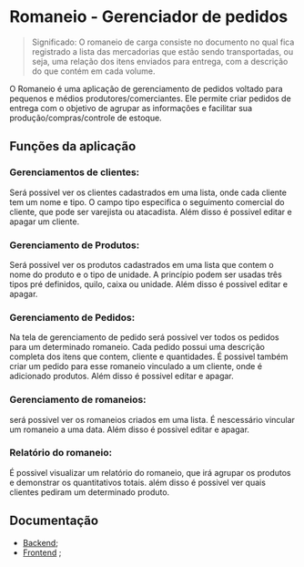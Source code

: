 # Romaneio - Gerenciador de pedidos

>Significado: O romaneio de carga consiste no documento no qual fica registrado a lista das mercadorias que estão sendo transportadas, ou seja, uma relação dos itens enviados para entrega, com a descrição do que contém em cada volume.

O Romaneio é uma aplicação de gerenciamento de pedidos voltado para pequenos e médios produtores/comerciantes. Ele permite criar pedidos de entrega com o objetivo de agrupar as informações e facilitar sua produção/compras/controle de estoque.

## Funções da aplicação

### Gerenciamentos de clientes:

Será possivel ver os clientes cadastrados em uma lista, onde cada cliente tem um nome e tipo. O campo tipo especifica o seguimento comercial do cliente, que pode ser varejista ou atacadista. Além disso é possivel editar e apagar um cliente.


### Gerenciamento de Produtos:

Será possivel ver os produtos cadastrados em uma lista que contem o nome do produto e o tipo de unidade. A princípio podem ser usadas três tipos pré definidos, quilo, caixa ou unidade. Além disso é possivel editar e apagar.

### Gerenciamento de Pedidos:

Na tela de gerenciamento de pedido será possivel ver todos os pedidos para um determinado romaneio. Cada pedido possui uma descrição completa dos itens que contem, cliente e quantidades. É possivel também criar um pedido para esse romaneio vinculado a um cliente, onde é adicionado produtos. Além disso é possivel editar e apagar.

### Gerenciamento de romaneios:

será possivel ver os romaneios criados em uma lista. É nescessário vincular um romaneio a uma data. Além disso é possivel editar e apagar.

### Relatório do romaneio:

É possivel visualizar um relatório do romaneio, que irá agrupar os produtos e demonstrar os quantitativos totais. além disso é possivel ver quais clientes pediram um determinado produto.

## Documentação 

- [Backend](./backend/);
- [Frontend](./frontend/) ;
